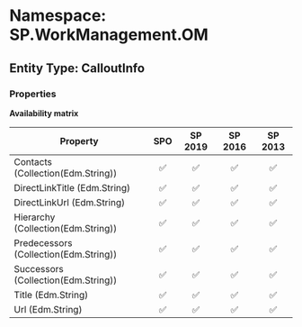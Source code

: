 # Namespace: SP.WorkManagement.OM

## Entity Type: CalloutInfo

### Properties

**Availability matrix**

Property | SPO | SP 2019 | SP 2016 | SP 2013
----------|:---:|:-------:|:-------:|:-------:
Contacts (Collection(Edm.String)) | ✅ | ✅ | ✅ | ✅
DirectLinkTitle (Edm.String) | ✅ | ✅ | ✅ | ✅
DirectLinkUrl (Edm.String) | ✅ | ✅ | ✅ | ✅
Hierarchy (Collection(Edm.String)) | ✅ | ✅ | ✅ | ✅
Predecessors (Collection(Edm.String)) | ✅ | ✅ | ✅ | ✅
Successors (Collection(Edm.String)) | ✅ | ✅ | ✅ | ✅
Title (Edm.String) | ✅ | ✅ | ✅ | ✅
Url (Edm.String) | ✅ | ✅ | ✅ | ✅